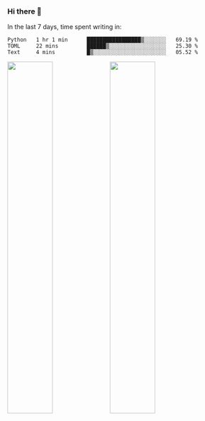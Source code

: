 ### Hi there 👋

In the last 7 days, time spent writing in:

<!--START_SECTION:waka-->
```text
Python   1 hr 1 min      █████████████████▒░░░░░░░   69.19 % 
TOML     22 mins         ██████▒░░░░░░░░░░░░░░░░░░   25.30 % 
Text     4 mins          █▒░░░░░░░░░░░░░░░░░░░░░░░   05.52 % 
```
<!--END_SECTION:waka-->

<img src="https://wakatime.com/share/@jimtje/5d0c92de-08f8-4a72-8f2f-6a9693d1e318.svg" width=45% height=45%> <img src="https://wakatime.com/share/@jimtje/501498ae-bda5-4da7-a89d-b40bcdd5556d.svg" width=45% height=45%>
